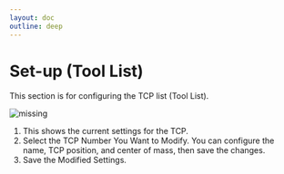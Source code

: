 ```yaml
---
layout: doc
outline: deep
---
```


# Set-up (Tool List)

This section is for configuring the TCP list (Tool List).

![missing](/manual/en/setup/14.png)

1. This shows the current settings for the TCP.
2. Select the TCP Number You Want to Modify. You can configure the name, TCP position, and center of mass, then save the changes.
3. Save the Modified Settings.
